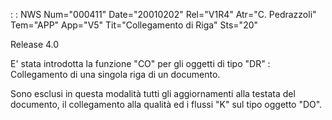  :  : NWS Num="000411" Date="20010202" Rel="V1R4" Atr="C. Pedrazzoli" Tem="APP" App="V5" Tit="Collegamento di Riga" Sts="20"

Release 4.0

E' stata introdotta la funzione "CO" per gli oggetti di tipo "DR" :  Collegamento di una singola riga
di un documento.

Sono esclusi in questa modalità tutti gli aggiornamenti alla testata del documento, il collegamento
alla qualità ed i flussi "K" sul tipo oggetto "DO".


